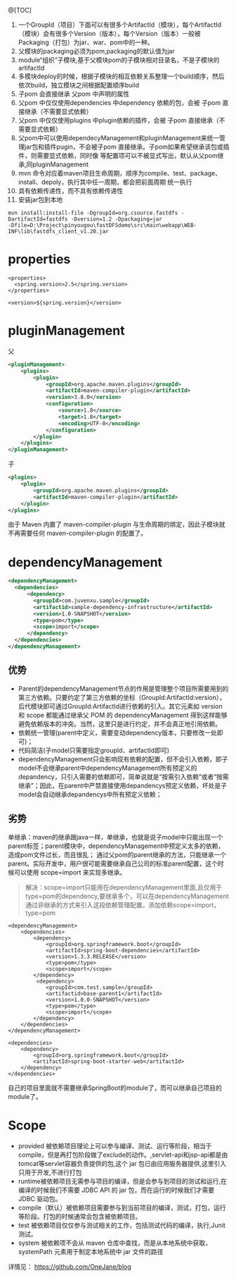 @[TOC]

1. 一个GroupId（项目）下面可以有很多个ArtifactId（模块），每个ArtifactId（模块）会有很多个Version（版本），每个Version（版本）一般被Packaging（打包）为jar、war、pom中的一种。
2. 父模块的packaging必须为pom,packaging的默认值为jar
3. module“组织”子模块,基于父模块pom的子模块相对目录名，不是子模块的artifactId
4. 多模块deploy的时候，根据子模块的相互依赖关系整理一个build顺序，然后依次build，独立模块之间根据配置顺序build
5. 子pom 会直接继承 父pom <properties /> 中声明的属性
6. 父pom 中仅仅使用dependencies 中dependency 依赖的包，会被 子pom 直接继承（不需要显式依赖）
7.  父pom 中仅仅使用plugins 中plugin依赖的插件，会被 子pom 直接继承（不需要显式依赖）
8.  父pom中可以使用dependecyManagement和pluginManagement来统一管理jar包和插件pugin，不会被子pom 直接继承。子pom如果希望继承该包或插件，则需要显式依赖，同时像 <version /> <url /> 等配置项可以不被显式写出，默认从父pom继承,同pluginManagement
9.  mvn 命令对应着maven项目生命周期，顺序为compile、test、package、install、depoly，执行其中任一周期，都会把前面周期 统一执行
10.  <dependency /> 具有依赖传递性，而<plugin />不具有依赖传递性
11.  安装jar包到本地

``` crystal
mvn install:install-file -DgroupId=org.csource.fastdfs -DartifactId=fastdfs -Dversion=1.2 -Dpackaging=jar 
-Dfile=D:\Project\pinyougou\fastDFSdemo\src\main\webapp\WEB-INF\lib\fastdfs_client_v1.20.jar
```
# properties

``` dust
<properties>
  <spring.version>2.5</spring.version>
</properties>

<version>${spring.version}</version>
```

# pluginManagement
父

``` xml
<pluginManagement>
    <plugins>
		<plugin>
			<groupId>org.apache.maven.plugins</groupId>
			<artifactId>maven-compiler-plugin</artifactId>
			<version>3.8.0</version>
			<configuration>
				<source>1.8</source>
				<target>1.8</target>
				<encoding>UTF-8</encoding>
			</configuration>
		</plugin>
	</plugins>
</pluginManagement>
```

子

``` xml
<plugins>
    <plugin>
        <groupId>org.apache.maven.plugins</groupId>
        <artifactId>maven-compiler-plugin</artifactId>
    </plugin>
</plugins>
```
由于 Maven 内置了 maven-compiler-plugin 与生命周期的绑定，因此子模块就不再需要任何 maven-compiler-plugin 的配置了。
# dependencyManagement

``` xml
<dependencyManagement>
  <dependencies>
      <dependency>
        <groupId>com.juvenxu.sample</groupId>
        <artifactid>sample-dependency-infrastructure</artifactId>
        <version>1.0-SNAPSHOT</version>
        <type>pom</type>
        <scope>import</scope>
      </dependency>
  </dependencies>
</dependencyManagement>
```
## 优势
- Parent的dependencyManagement节点的作用是管理整个项目所需要用到的第三方依赖。只要约定了第三方依赖的坐标（GroupId:ArtifactId:version），后代模块即可通过GroupId:ArtifactId进行依赖的引入。其它元素如 version 和 scope 都能通过继承父 POM 的 dependencyManagement 得到这样能够避免依赖版本的冲突。当然，这里只是进行约定，并不会真正地引用依赖。
- 依赖统一管理(parent中定义，需要变动dependency版本，只要修改一处即可)；
- 代码简洁(子model只需要指定groupId、artifactId即可)
- dependencyManagement只会影响现有依赖的配置，但不会引入依赖，即子model不会继承parent中dependencyManagement所有预定义的depandency，只引入需要的依赖即可，简单说就是“按需引入依赖”或者“按需继承”；因此，在parent中严禁直接使用depandencys预定义依赖，坏处是子model会自动继承depandencys中所有预定义依赖；
## 劣势
单继承：maven的继承跟java一样，单继承，也就是说子model中只能出现一个parent标签；parent模块中，dependencyManagement中预定义太多的依赖，造成pom文件过长，而且很乱；
		      通过父pom的parent继承的方法，只能继承一个parent。实际开发中，用户很可能需要继承自己公司的标准parent配置，这个时候可以使用 scope=import 来实现多继承。
> 解决：scope=import只能用在dependencyManagement里面,且仅用于type=pom的dependency,要继承多个，可以在dependencyManagement通过非继承的方式来引入这段依赖管理配置，添加依赖scope=import，type=pom

``` 
<dependencyManagement>
    <dependencies>
        <dependency>
            <groupId>org.springframework.boot</groupId>
            <artifactId>spring-boot-dependencies</artifactId>
            <version>1.3.3.RELEASE</version>
            <type>pom</type>
            <scope>import</scope>
        </dependency>
		 <dependency>
            <groupId>com.test.sample</groupId>
            <artifactid>base-parent1</artifactId>
            <version>1.0.0-SNAPSHOT</version>
            <type>pom</type>
            <scope>import</scope>
        </dependency>
    </dependencies>
</dependencyManagement>
 
<dependencies>
    <dependency>
        <groupId>org.springframework.boot</groupId>
        <artifactId>spring-boot-starter-web</artifactId>
    </dependency>
</dependencies>
```
自己的项目里面就不需要继承SpringBoot的module了，而可以继承自己项目的module了。
# Scope
- provided 被依赖项目理论上可以参与编译、测试、运行等阶段，相当于compile，但是再打包阶段做了exclude的动作。,servlet-api和jsp-api都是由tomcat等servlet容器负责提供的包,这个 jar 包已由应用服务器提供,这里引入只用于开发,不进行打包
- runtime被依赖项目无需参与项目的编译，但是会参与到项目的测试和运行,在编译的时候我们不需要 JDBC API 的 jar 包，而在运行的时候我们才需要 JDBC 驱动包。
- compile（默认）被依赖项目需要参与到当前项目的编译，测试，打包，运行等阶段。打包的时候通常会包含被依赖项目。
- test 被依赖项目仅仅参与测试相关的工作，包括测试代码的编译，执行,Junit 测试。
- system 被依赖项不会从 maven 仓库中查找，而是从本地系统中获取，systemPath 元素用于制定本地系统中 jar 文件的路径

详情见：
https://github.com/OneJane/blog